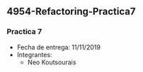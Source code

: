 ## 4954-Refactoring-Practica7
### Practica 7
* Fecha de entrega: 11/11/2019
* Integrantes:
  * Neo Koutsourais